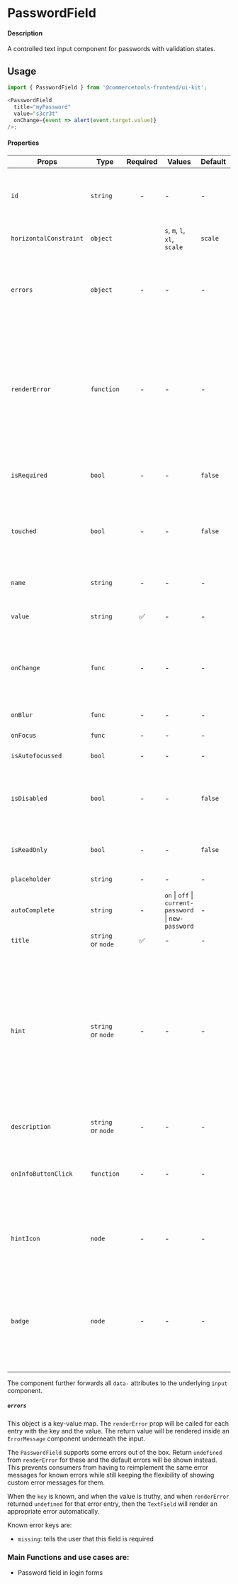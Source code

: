 # PasswordField

#### Description

A controlled text input component for passwords with validation
states.

## Usage

```js
import { PasswordField } from '@commercetools-frontend/ui-kit';

<PasswordField
  title="myPassword"
  value="s3cr3t"
  onChange={event => alert(event.target.value)}
/>;
```

#### Properties

| Props                  | Type               | Required | Values                                                | Default | Description                                                                                                                                                                                                                                                           |
| ---------------------- | ------------------ | :------: | ----------------------------------------------------- | ------- | --------------------------------------------------------------------------------------------------------------------------------------------------------------------------------------------------------------------------------------------------------------------- |
| `id`                   | `string`           |    -     | -                                                     | -       | Used as HTML `id` property. An `id` is auto-generated when it is not specified.                                                                                                                                                                                       |
| `horizontalConstraint` | `object`           |          | `s`, `m`, `l`, `xl`, `scale`                          | `scale` | Horizontal size limit of the input fields.                                                                                                                                                                                                                            |
| `errors`               | `object`           |    -     | -                                                     | -       | A map of errors. Error messages for known errors are rendered automatically. Unknown errors will be forwarded to `renderError`.                                                                                                                                       |
| `renderError`          | `function`         |    -     | -                                                     | -       | Called with custom errors, as `renderError(key, error)`. This function can return a message which will be wrapped in an `ErrorMessage`. It can also return `null` to show no error.                                                                                   |
| `isRequired`           | `bool`             |    -     | -                                                     | `false` | Indicates if the value is required. Shows an the "required asterisk" if so.                                                                                                                                                                                           |
| `touched`              | `bool`             |    -     | -                                                     | `false` | Indicates whether the field was touched. Errors will only be shown when the field was touched.                                                                                                                                                                        |
| `name`                 | `string`           |    -     | -                                                     | -       | Used as HTML `name` of the input component. property                                                                                                                                                                                                                  |
| `value`                | `string`           |    ✅    | -                                                     | -       | Value of the input component.                                                                                                                                                                                                                                         |
| `onChange`             | `func`             |    -     | -                                                     | -       | Called with an event containing the new value. Required when input is not read only. Parent should pass it back as `value`.                                                                                                                                           |
| `onBlur`               | `func`             |    -     | -                                                     | -       | Called when input is blurred                                                                                                                                                                                                                                          |
| `onFocus`              | `func`             |    -     | -                                                     | -       | Called when input is focused                                                                                                                                                                                                                                          |
| `isAutofocussed`       | `bool`             |    -     | -                                                     | -       | Focus the input on initial render                                                                                                                                                                                                                                     |
| `isDisabled`           | `bool`             |    -     | -                                                     | `false` | Indicates that the input cannot be modified (e.g not authorised, or changes currently saving).                                                                                                                                                                        |
| `isReadOnly`           | `bool`             |    -     | -                                                     | `false` | Indicates that the field is displaying read-only content                                                                                                                                                                                                              |
| `placeholder`          | `string`           |    -     | -                                                     | -       | Placeholder text for the input                                                                                                                                                                                                                                        |
| `autoComplete`         | `string`           |    -     | `on` \| `off` \| `current-password` \| `new-password` | -       | Password autocomplete mode                                                                                                                                                                                                                                            |  |
| `title`                | `string` or `node` |    ✅    | -                                                     | -       | Title of the label                                                                                                                                                                                                                                                    |
| `hint`                 | `string` or `node` |    -     | -                                                     | -       | Hint for the label. Provides a supplementary but important information regarding the behaviour of the input (e.g warn about uniqueness of a field, when it can only be set once), whereas `description` can describe it in more depth. Can also receive a `hintIcon`. |
| `description`          | `string` or `node` |    -     | -                                                     | -       | Provides a description for the title.                                                                                                                                                                                                                                 |
| `onInfoButtonClick`    | `function`         |    -     | -                                                     | -       | Function called when info button is pressed. Info button will only be visible when this prop is passed.                                                                                                                                                               |
| `hintIcon`             | `node`             |    -     | -                                                     | -       | Icon to be displayed beside the hint text. Will only get rendered when `hint` is passed as well.                                                                                                                                                                      |
| `badge`                | `node`             |    -     | -                                                     | -       | Badge to be displayed beside the label. Might be used to display additional information about the content of the field (E.g verified email)                                                                                                                           |

The component further forwards all `data-` attributes to the underlying `input` component.

##### `errors`

This object is a key-value map. The `renderError` prop will be called for each entry with the key and the value. The return value will be rendered inside an `ErrorMessage` component underneath the input.

The `PasswordField` supports some errors out of the box. Return `undefined` from `renderError` for these and the default errors will be shown instead. This prevents consumers from having to reimplement the same error messages for known errors while still keeping the flexibility of showing custom error messages for them.

When the `key` is known, and when the value is truthy, and when `renderError` returned `undefined` for that error entry, then the `TextField` will render an appropriate error automatically.

Known error keys are:

- `missing`: tells the user that this field is required

### Main Functions and use cases are:

- Password field in login forms
